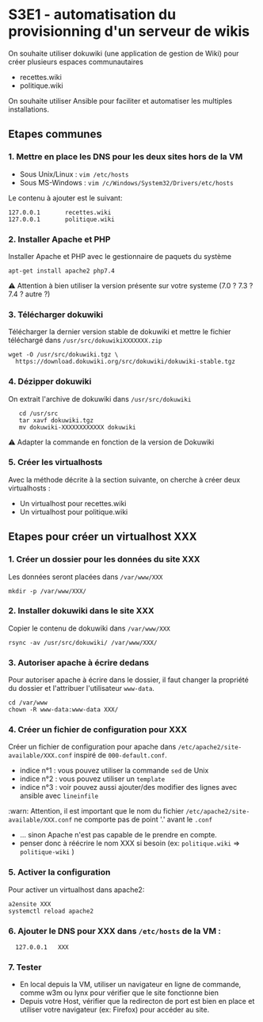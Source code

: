 # S3E1 - automatisation du provisionning d'un serveur de wikis

On souhaite utiliser dokuwiki (une application de gestion de Wiki) pour créer
plusieurs espaces communautaires

* recettes.wiki
* politique.wiki

On souhaite utiliser Ansible pour faciliter et automatiser les multiples
installations.


## Etapes communes

### 1. Mettre en place les DNS pour les deux sites hors de la VM

* Sous Unix/Linux : `vim /etc/hosts`
* Sous MS-Windows : `vim /c/Windows/System32/Drivers/etc/hosts`
      
Le contenu à ajouter est le suivant:

```
127.0.0.1       recettes.wiki 
127.0.0.1       politique.wiki
```
 
### 2. Installer Apache et PHP

Installer Apache et PHP avec le gestionnaire de paquets du système

    apt-get install apache2 php7.4 

:warning: Attention à bien utiliser la version présente sur votre systeme
(7.0 ? 7.3 ? 7.4 ? autre ?)

### 3. Télécharger dokuwiki 

Télécharger la dernier version stable de dokuwiki et mettre le fichier
téléchargé dans `/usr/src/dokuwikiXXXXXXX.zip`

    wget -O /usr/src/dokuwiki.tgz \
      https://download.dokuwiki.org/src/dokuwiki/dokuwiki-stable.tgz 

### 4. Dézipper dokuwiki

On extrait l'archive de dokuwiki dans `/usr/src/dokuwiki`

       cd /usr/src
       tar xavf dokuwiki.tgz
       mv dokuwiki-XXXXXXXXXXXX dokuwiki

:warning: Adapter la commande en fonction de la version de Dokuwiki

### 5. Créer les virtualhosts

Avec la méthode décrite à la section suivante, on cherche à créer deux virtualhosts :

* Un virtualhost pour recettes.wiki
* Un virtualhost pour politique.wiki


## Etapes pour créer un virtualhost XXX

### 1. Créer un dossier pour les données du site XXX

Les données seront placées dans `/var/www/XXX`

    mkdir -p /var/www/XXX/

### 2. Installer dokuwiki dans le site XXX

Copier le contenu de dokuwiki dans `/var/www/XXX`

    rsync -av /usr/src/dokuwiki/ /var/www/XXX/

### 3. Autoriser apache à écrire dedans

Pour autoriser apache à écrire dans le dossier, il faut changer la propriété du
dossier et l'attribuer l'utilisateur `www-data`.

    cd /var/www
    chown -R www-data:www-data XXX/

### 4. Créer un fichier de configuration pour XXX

Créer un fichier de configuration pour apache dans `/etc/apache2/site-available/XXX.conf` inspiré de `000-default.conf`.

* indice n°1 : vous pouvez utiliser la commande `sed` de Unix
* indice n°2 : vous pouvez utiliser un `template`
* indice n°3 : voir pouvez aussi ajouter/des modifier des lignes avec ansible avec `lineinfile`

:warn: Attention, il est important que le nom du fichier
`/etc/apache2/site-available/XXX.conf` ne comporte pas de point '.' avant le
`.conf`

* ... sinon Apache n'est pas capable de le prendre en compte. 
* penser donc à réécrire le nom XXX si besoin (ex: `politique.wiki` &rArr; `politique-wiki` )

### 5. Activer la configuration 

Pour activer un virtualhost dans apache2:

    a2ensite XXX
    systemctl reload apache2

### 6. Ajouter le DNS pour XXX dans `/etc/hosts` de la VM :

      127.0.0.1   XXX

### 7. Tester

* En local depuis la VM, utiliser un navigateur en ligne de commande, comme w3m
  ou lynx pour vérifier que le site fonctionne bien
* Depuis votre Host, vérifier que la redirecton de port est bien en place et
  utiliser votre navigateur (ex: Firefox) pour accéder au site.